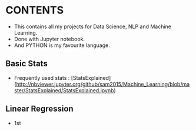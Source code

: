 # CONTENTS
- This contains all my projects for Data Science, NLP and Machine Learning.
- Done with Jupyter notebook.
- And PYTHON is my favourite language.

## Basic Stats

- Frequently used stats : [StatsExplained] (http://nbviewer.jupyter.org/github/sam2015/Machine_Learning/blob/master/StatsExplained/StatsExplained.ipynb)



## Linear Regression

- 1st



